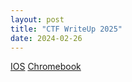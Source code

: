 ```yaml
---
layout: post
title: "CTF WriteUp 2025"
date: 2024-02-26
---
```


[IOS](CTF-Writeup-2025/includes/ios/)
[Chromebook](CTF-Writeup-2025/includes/chromebook/)




